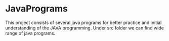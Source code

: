 # JavaPrograms

This project consists of several java programs for better practice and initial understanding of the JAVA programming.
Under src folder we can find wide range of java programs.

